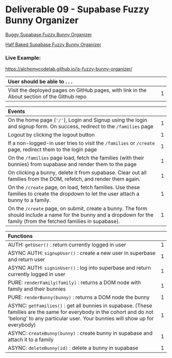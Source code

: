 # Deliverable 09 - Supabase Fuzzy Bunny Organizer

[Buggy Supabase Fuzzy Bunny Organizer](https://github.com/alchemycodelab/buggy-js-fuzzy-bunny-organizer)

[Half Baked Supabase Fuzzy Bunny Organizer](https://github.com/alchemycodelab/half-baked-js-fuzzy-bunny-organizer)
### Live Example:
https://alchemycodelab.github.io/js-fuzzy-bunny-organizer/

| User should be able to . . .                                                         |             |
| :----------------------------------------------------------------------------------- | ----------: |
| Visit the deployed pages on GitHub pages, with link in the About section of the Github repo |    1 |

| Events                                                                                |             |
| :----------------------------------------------------------------------------------- | ----------: |
| On the home page (`'/'`), Login and Signup using the login and signup form. On success, redirect to the `/families` page   |        1 |
| Logout by clicking the logout button                                                       |        1 |
| If a non-logged-in user tries to visit the `/families` or `/create` page, redirect them to the login page     |       1 |
| On the `/families` page load, fetch the families (with their bunnies) from supabase and render them to the page         |        1 |
| On clicking a bunny, delete it from supabase. Clear out all families from the DOM, refetch, and render them again.                                              |        1 |
| On the `/create` page, on load, fetch families. Use these families to create the dropdown to let the user attach a bunny to a family.                            |        1 |
| On the `/create` page, on submit, create a bunny. The form should include a name for the bunny and a dropdown for the family (from the fetched families in supabase).                            |        1 |


| Functions                                                                                |             |
| :----------------------------------------------------------------------------------- | ----------: |
| AUTH: `getUser()` : return currently logged in user |1|
| ASYNC AUTH: `signupUser()` : create a new user in superbase and return user |1|
| ASYNC AUTH: `signinUser()` : log into superbase and return currently logged in user |1|
| PURE: `renderFamily(family)` : returns a DOM node with family and their bunnies |1|
| PURE: `renderBunny(bunny)` : returns a DOM node the bunny |1|
| ASYNC: `getFamilies()` : get all bunnies in supabase. (These families are the same for everybody in the cohort and do not 'belong' to any particular user. Your bunnies will show up for everybody) |1|
| ASYNC: `createBunny(bunny)` : create bunny in supabase and attach it to a family |1|
| ASYNC: `deleteBunny(id)` : delete a bunny in supabase |1|
